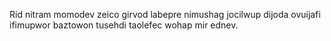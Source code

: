 Rid nitram momodev zeico girvod labepre nimushag jocilwup dijoda ovuijafi ifimupwor baztowon tusehdi taolefec wohap mir ednev.